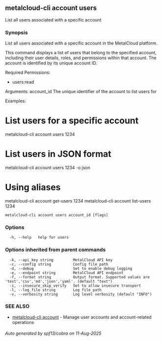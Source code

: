 ## metalcloud-cli account users

List all users associated with a specific account

### Synopsis

List all users associated with a specific account in the MetalCloud platform.

This command displays a list of users that belong to the specified account, 
including their user details, roles, and permissions within that account. 
The account is identified by its unique account ID.

Required Permissions:
  - users:read

Arguments:
  account_id    The unique identifier of the account to list users for

Examples:
  # List users for a specific account
  metalcloud-cli account users 1234

  # List users in JSON format
  metalcloud-cli account users 1234 -o json

  # Using aliases
  metalcloud-cli account get-users 1234
  metalcloud-cli account list-users 1234

```
metalcloud-cli account users account_id [flags]
```

### Options

```
  -h, --help   help for users
```

### Options inherited from parent commands

```
  -k, --api_key string         MetalCloud API key
  -c, --config string          Config file path
  -d, --debug                  Set to enable debug logging
  -e, --endpoint string        MetalCloud API endpoint
  -f, --format string          Output format. Supported values are 'text','csv','md','json','yaml'. (default "text")
  -i, --insecure_skip_verify   Set to allow insecure transport
  -l, --log_file string        Log file path
  -v, --verbosity string       Log level verbosity (default "INFO")
```

### SEE ALSO

* [metalcloud-cli account](metalcloud-cli_account.md)	 - Manage user accounts and account-related operations

###### Auto generated by spf13/cobra on 11-Aug-2025
